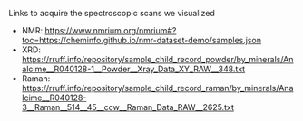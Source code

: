  Links to acquire the spectroscopic scans we visualized
 
 - NMR: https://www.nmrium.org/nmrium#?toc=https://cheminfo.github.io/nmr-dataset-demo/samples.json
 - XRD: https://rruff.info/repository/sample_child_record_powder/by_minerals/Analcime__R040128-1__Powder__Xray_Data_XY_RAW__348.txt
 - Raman: https://rruff.info/repository/sample_child_record_raman/by_minerals/Analcime__R040128-3__Raman__514__45__ccw__Raman_Data_RAW__2625.txt
